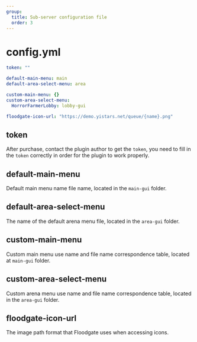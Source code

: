 ```yaml
---
group:
  title: Sub-server configuration file
  order: 3
---
```


# config.yml

```yaml
token: ""

default-main-menu: main
default-area-select-menu: area

custom-main-menu: {}
custom-area-select-menu:
  HorrorFarmerLobby: lobby-gui

floodgate-icon-url: "https://demo.yistars.net/queue/{name}.png"
```

## token
After purchase, contact the plugin author to get the `token`, you need to fill in the `token` correctly in order for the plugin to work properly.

## default-main-menu
Default main menu name file name, located in the `main-gui` folder.

## default-area-select-menu
The name of the default arena menu file, located in the `area-gui` folder.

## custom-main-menu
Custom main menu use name and file name correspondence table, located at `main-gui` folder.

## custom-area-select-menu
Custom arena menu use name and file name correspondence table, located in the `area-gui` folder.

## floodgate-icon-url
The image path format that Floodgate uses when accessing icons.
